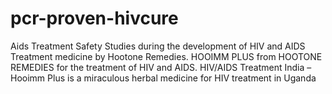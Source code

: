 pcr-proven-hivcure
==================

Aids Treatment Safety Studies during the development of HIV and AIDS Treatment medicine by Hootone Remedies. HOOIMM PLUS from HOOTONE REMEDIES for the treatment of HIV and AIDS. HIV/AIDS Treatment India – Hooimm Plus is a miraculous herbal medicine for HIV treatment in Uganda
